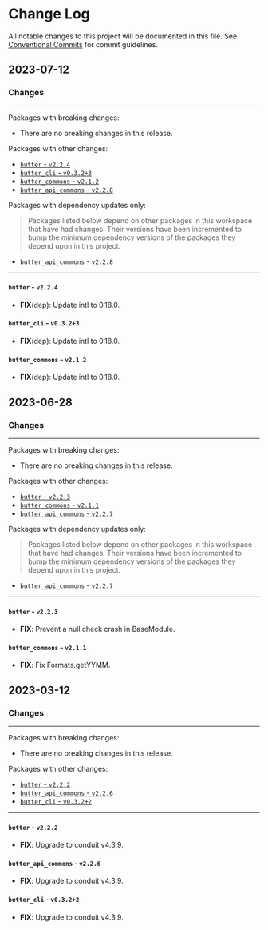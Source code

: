 # Change Log

All notable changes to this project will be documented in this file.
See [Conventional Commits](https://conventionalcommits.org) for commit guidelines.

## 2023-07-12

### Changes

---

Packages with breaking changes:

 - There are no breaking changes in this release.

Packages with other changes:

 - [`butter` - `v2.2.4`](#butter---v224)
 - [`butter_cli` - `v0.3.2+3`](#butter_cli---v0323)
 - [`butter_commons` - `v2.1.2`](#butter_commons---v212)
 - [`butter_api_commons` - `v2.2.8`](#butter_api_commons---v228)

Packages with dependency updates only:

> Packages listed below depend on other packages in this workspace that have had changes. Their versions have been incremented to bump the minimum dependency versions of the packages they depend upon in this project.

 - `butter_api_commons` - `v2.2.8`

---

#### `butter` - `v2.2.4`

 - **FIX**(dep): Update intl to 0.18.0.

#### `butter_cli` - `v0.3.2+3`

 - **FIX**(dep): Update intl to 0.18.0.

#### `butter_commons` - `v2.1.2`

 - **FIX**(dep): Update intl to 0.18.0.


## 2023-06-28

### Changes

---

Packages with breaking changes:

 - There are no breaking changes in this release.

Packages with other changes:

 - [`butter` - `v2.2.3`](#butter---v223)
 - [`butter_commons` - `v2.1.1`](#butter_commons---v211)
 - [`butter_api_commons` - `v2.2.7`](#butter_api_commons---v227)

Packages with dependency updates only:

> Packages listed below depend on other packages in this workspace that have had changes. Their versions have been incremented to bump the minimum dependency versions of the packages they depend upon in this project.

 - `butter_api_commons` - `v2.2.7`

---

#### `butter` - `v2.2.3`

 - **FIX**: Prevent a null check crash in BaseModule.

#### `butter_commons` - `v2.1.1`

 - **FIX**: Fix Formats.getYYMM.


## 2023-03-12

### Changes

---

Packages with breaking changes:

 - There are no breaking changes in this release.

Packages with other changes:

 - [`butter` - `v2.2.2`](#butter---v222)
 - [`butter_api_commons` - `v2.2.6`](#butter_api_commons---v226)
 - [`butter_cli` - `v0.3.2+2`](#butter_cli---v0322)

---

#### `butter` - `v2.2.2`

 - **FIX**: Upgrade to conduit v4.3.9.

#### `butter_api_commons` - `v2.2.6`

 - **FIX**: Upgrade to conduit v4.3.9.

#### `butter_cli` - `v0.3.2+2`

 - **FIX**: Upgrade to conduit v4.3.9.

